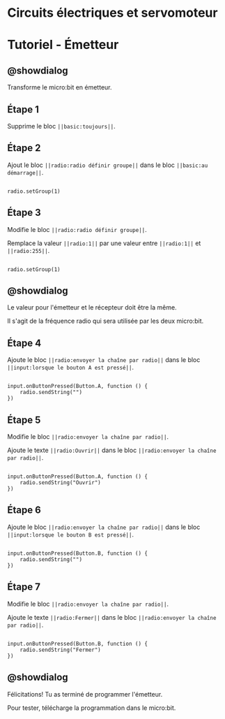 # Circuits électriques et servomoteur

# Tutoriel - Émetteur

## @showdialog

Transforme le micro:bit en émetteur. 

## Étape 1

Supprime le bloc ``||basic:toujours||``.

## Étape 2

Ajout le bloc ``||radio:radio définir groupe||`` dans le bloc ``||basic:au démarrage||``.

```blocks

radio.setGroup(1)

```

## Étape 3

Modifie le bloc ``||radio:radio définir groupe||``.

Remplace la valeur ``||radio:1||`` par une valeur entre  ``||radio:1||`` et  ``||radio:255||``.

```blocks

radio.setGroup(1)

```
## @showdialog 

Le valeur pour l'émetteur et le récepteur doit être la même.

Il s'agit de la fréquence radio qui sera utilisée par les deux micro:bit.


## Étape 4

Ajoute le bloc ``||radio:envoyer la chaîne par radio||`` dans le bloc ``||input:lorsque le bouton A est pressé||``.

```blocks

input.onButtonPressed(Button.A, function () {
    radio.sendString("")
})

```

## Étape 5

Modifie le bloc ``||radio:envoyer la chaîne par radio||``.

Ajoute le texte ``||radio:Ouvrir||`` dans le bloc ``||radio:envoyer la chaîne par radio||``.

```blocks

input.onButtonPressed(Button.A, function () {
    radio.sendString("Ouvrir")
})

```

## Étape 6

Ajoute le bloc ``||radio:envoyer la chaîne par radio||`` dans le bloc ``||input:lorsque le bouton B est pressé||``.

```blocks

input.onButtonPressed(Button.B, function () {
    radio.sendString("")
})

```

## Étape 7

Modifie le bloc ``||radio:envoyer la chaîne par radio||``.

Ajoute le texte ``||radio:Fermer||`` dans le bloc ``||radio:envoyer la chaîne par radio||``.

```blocks

input.onButtonPressed(Button.B, function () {
    radio.sendString("Fermer")
})

```

## @showdialog 

Félicitations! Tu as terminé de programmer l'émetteur.

Pour tester, télécharge la programmation dans le micro:bit.